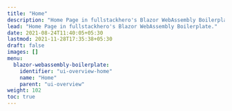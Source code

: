 ```yaml
---
title: "Home"
description: "Home Page in fullstackhero's Blazor WebAssembly Boilerplate."
lead: "Home Page in fullstackhero's Blazor WebAssembly Boilerplate."
date: 2021-08-24T11:40:05+05:30
lastmod: 2021-11-28T17:35:38+05:30
draft: false
images: []
menu:
  blazor-webassembly-boilerplate:
    identifier: "ui-overview-home"
    name: "Home"
    parent: "ui-overview"
weight: 102
toc: true
---
```



